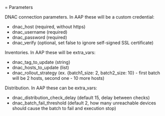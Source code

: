 = Parameters

DNAC connection parameters. In AAP these will be a custom credential:
- dnac_host (required, without https)
- dnac_username (required)
- dnac_password (required)
- dnac_verify (optional, set false to ignore self-signed SSL certificate)

Inventories. In AAP these will be extra_vars:
- dnac_tag_to_update (string)
- dnac_hosts_to_update (list)
- dnac_rollout_strategy (ex. {batch1_size: 2, batch2_size: 10} - first batch will be 2 hosts, second one - 10 more hosts)

Distribution. In AAP these can be extra_vars:
- dnac_distribution_check_delay (default 15, delay between checks)
- dnac_batch_fail_threshold (default 2, how many unreachable devices should cause the batch to fail and execution stop)
